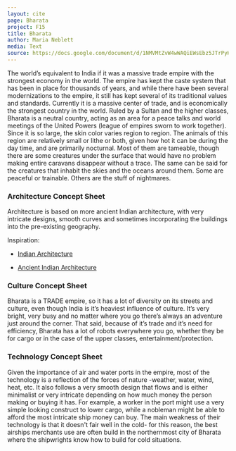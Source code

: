 ```yaml
---
layout: cite
page: Bharata
project: F15
title: Bharata
author: Maria Neblett
media: Text
source: https://docs.google.com/document/d/1NMVMtZvW4wWAQiEWsEbz5JTrPyHgKU9KS8RNLc1lGoE/edit?usp=sharing
---
```

The world’s equivalent to India if it was a massive trade empire with the strongest economy in the world. The empire has kept the caste system that has been in place for thousands of years, and while there have been several modernizations to the empire, it still has kept several of its traditional values and standards. Currently it is a massive center of trade, and is economically the strongest country in the world. Ruled by a Sultan and the higher classes, Bharata is a neutral country, acting as an area for a peace talks and world meetings of the United Powers (league of empires sworn to work together). Since it is so large, the skin color varies region to region. The animals of this region are relatively small or lithe or both, given how hot it can be during the day time, and are primarily nocturnal. Most of them are tameable, though there are some creatures under the surface that would have no problem making entire caravans disappear without a trace. The same can be said for the creatures that inhabit the skies and the oceans around them. Some are peaceful or trainable. Others are the stuff of nightmares.

### Architecture Concept Sheet

Architecture is based on more ancient Indian architecture, with very intricate designs, smooth curves and sometimes incorporating the buildings into the pre-existing geography.

Inspiration:

- [Indian Architecture](http://quatr.us/india/architecture/)

- [Ancient Indian Architecture](http://www.indianmonumentsportal.com/indian-architecture/ancient-architecture.html)

### Culture Concept Sheet

Bharata is a TRADE empire, so it has a lot of diversity on its streets and culture, even though India is it’s heaviest influence of culture. It’s very bright, very busy and no matter where you go there’s always an adventure just around the corner. That said, because of it’s trade and it’s need for efficiency, Bharata has a lot of robots everywhere you go, whether they be for cargo or in the case of the upper classes, entertainment/protection.

### Technology Concept Sheet

Given the importance of air and water ports in the empire, most of the technology is a reflection of the forces of nature -weather, water, wind, heat, etc. It also follows a very smooth design that flows and is either minimalist or very intricate depending on how much money the person making or buying it has. For example, a worker in the port might use a very simple looking construct to lower cargo, while a nobleman might be able to afford the most intricate ship money can buy. The main weakness of their technology is that it doesn't fair well in the cold- for this reason, the best airships merchants use are often build in the northernmost city of Bharata where the shipwrights know how to build for cold situations.

